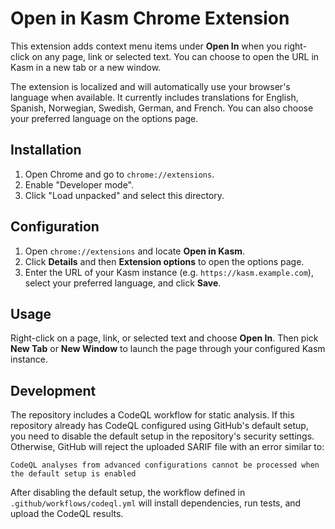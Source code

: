 # Open in Kasm Chrome Extension

This extension adds context menu items under **Open In** when you right-click on any page, link or selected text. You can choose to open the URL in Kasm in a new tab or a new window.

The extension is localized and will automatically use your browser's language when available. It currently includes translations for English, Spanish, Norwegian, Swedish, German, and French. You can also choose your preferred language on the options page.

## Installation

1. Open Chrome and go to `chrome://extensions`.
2. Enable "Developer mode".
3. Click "Load unpacked" and select this directory.

## Configuration

1. Open `chrome://extensions` and locate **Open in Kasm**.
2. Click **Details** and then **Extension options** to open the options page.
3. Enter the URL of your Kasm instance (e.g. `https://kasm.example.com`), select your preferred language, and click **Save**.

## Usage

Right-click on a page, link, or selected text and choose **Open In**. Then pick **New Tab** or **New Window** to launch the page through your configured Kasm instance.

## Development

The repository includes a CodeQL workflow for static analysis. If this repository already has CodeQL configured using GitHub's default setup, you need to disable the default setup in the repository's security settings. Otherwise, GitHub will reject the uploaded SARIF file with an error similar to:

```
CodeQL analyses from advanced configurations cannot be processed when the default setup is enabled
```

After disabling the default setup, the workflow defined in `.github/workflows/codeql.yml` will install dependencies, run tests, and upload the CodeQL results.

